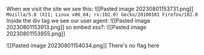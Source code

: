 When we visit the site we see this:
![[Pasted image 20230801153731.png]]
`Mozilla/5.0 (X11; Linux x86_64; rv:102.0) Gecko/20100101 Firefox/102.0`
Inside the div tag we see our user agent:
![[Pasted image 20230801153913.png]]
so embed xss?:
![[Pasted image 20230801153955.png]]

![[Pasted image 20230801154034.png]]
There's no flag here